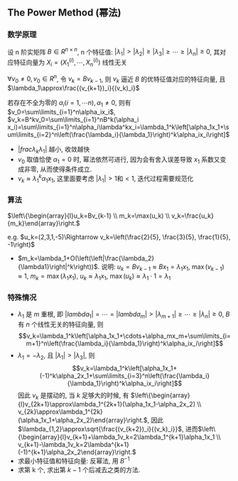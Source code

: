 ## The Power Method (幂法)

### 数学原理

设 n 阶实矩阵 $B\in R^{n\times n}$, n 个特征值: $|\lambda_1|>|\lambda_2|\ge|\lambda_3|\ge\cdots\ge|\lambda_n|\ge0$, 其对应特征向量为 $X_i=(X_1^{(i)}, \cdots, X_n^{(i)})$ 线性无关

$\forall v_0\not=0, v_0\in  R^n$, 令 $v_k=Bv_{k-1}$, 则 $v_k$ 逼近 $B$ 的优特征值对应的特征向量, 且 $\lambda_1\approx\frac{(v_{k+1})_i}{(v_k)_i}$

若存在不全为零的 $\alpha_i(i=1,\cdots n), \alpha_1\not=0$, 则有
$v_0=\sum\limits_{i=1}^n\alpha_ix_i$,
$v_k=B^kv_0=\sum\limits_{i=1}^nB^k(\alpha_i x_i)=\sum\limits_{i=1}^n\alpha_i\lambda^kx_i=\lambda_1^k\left[\alpha_1x_1+\sum\limits_{i=2}^n\left(\frac{\lambda_i}{\lambda_1}\right)^k\alpha_ix_i\right]$

- $\left|frac{\lambda_k}{\lambda_1}\right|$ 越小, 收敛越快
- $v_0$ 取值恰使 $\alpha_1=0$ 时, 幂法依然可进行, 因为会有舍入误差导致 $x_1$ 系数又变成非零, 从而使得条件成立.
- $v_k\approx\lambda_1^k\alpha_1x_1$, 这里面要考虑 $|\lambda_1|>1$和$<1$, 迭代过程需要规范化

### 算法

$\left\{\begin{array}{l}u_k=Bv_{k-1} \\ m_k=\max(u_k) \\ v_k=\frac{u_k}{m_k}\end{array}\right.$

e.g. $u_k=(2,3,1,-5)\Rightarrow v_k=\left(\frac{2}{5}, \frac{3}{5}, \frac{1}{5}, -1\right)$

- $m_k=\lambda_1+O(\left(\left|\frac{\lambda_2}{\lambda1}\right|^k\right))$. 说明: $u_k=Bv_{k-1}\approx Bx_1=\lambda_1x_1$, $\max(v_{k-1})\approx 1$, $m_k=\max(\lambda_1x_1)$, $u_k\approx\lambda_1x_1$, $\max(u_k)\approx\lambda_1\cdot 1=\lambda_1$

### 特殊情况

- $\lambda_1$ 是 $m$ 重根, 即 $|lambda_1|=\cdots=|lambda_m|>|\lambda_{m+1}|\ge\cdots\ge|\lambda_n|\ge0$, $B$ 有 $n$ 个线性无关的特征向量, 则
$$v_k=\lambda_1^k\left[\alpha_1x_1+\cdots+\alpha_mx_m+\sum\limits_{i=m+1}^n\left(\frac{\lambda_i}{\lambda_1}\right)^k\alpha_ix_i\right]$$
- $\lambda_1=-\lambda_2$, 且 $|\lambda_1|>|\lambda_3|$, 则
$$v_k=\lambda_1^k\left[\alpha_1x_1+(-1)^k\alpha_2x_1+\sum\limits_{i=3}^n\left(\frac{\lambda_i}{\lambda_1}\right)^k\alpha_ix_i\right]$$
因此 $v_k$ 是摆动的, 当 $k$ 足够大的时候, 有 $\left\{\begin{array}{l}v_{2k+1}\approx\lambda_1^{2k+1}(\alpha_1x_1-\alpha_2x_2) \\ v_{2k}\approx\lambda_1^{2k}(\alpha_1x_1+\alpha_2x_2)\end{array}\right.$, 因此 $\lambda_{1,2}\approx\sqrt{\frac{(v_{k+2})_i}{(v_k)_i}}$, 进而$\left\{\begin{array}{l}v_{k+1}+\lambda_1v_k=2\lambda_1^{k+1}\alpha_1x_1 \\ v_{k+1}-\lambda_1v_k=2\lambda^{k+1}(-1)^{k+1}\alpha_2x_2\end{array}\right.$
- 求最小特征值和特征向量: 反幂法, 用 $B^{-1}$
- 求第 k 个, 求出第 $k-1$ 个后减去之类的方法.
